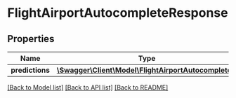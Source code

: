 # FlightAirportAutocompleteResponse

## Properties
Name | Type | Description | Notes
------------ | ------------- | ------------- | -------------
**predictions** | [**\Swagger\Client\Model\FlightAirportAutocomplete[]**](FlightAirportAutocomplete.md) |  | [optional] 

[[Back to Model list]](../../README.md#documentation-for-models) [[Back to API list]](../../README.md#documentation-for-api-endpoints) [[Back to README]](../../README.md)

